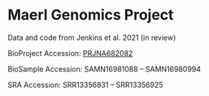 # Maerl Genomics Project

Data and code from Jenkins et al. 2021 (in review)

BioProject Accession: [PRJNA682082](https://www.ncbi.nlm.nih.gov/bioproject/PRJNA682082)

BioSample Accession: SAMN16981088 – SAMN16980994

SRA Accession: SRR13356831 – SRR13356925
